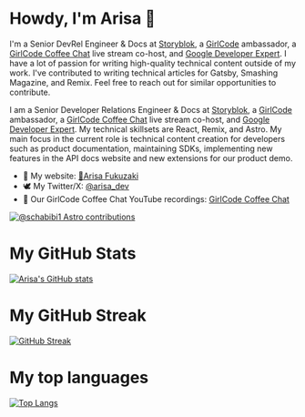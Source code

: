 # Howdy, I'm Arisa 👋

I'm a Senior DevRel Engineer & Docs at [Storyblok](https://www.storyblok.com/), a [GirlCode](https://www.girl-code.co.uk/) ambassador, a [GirlCode Coffee Chat](https://github.com/GirlCode-Coffee) live stream co-host, and [Google Developer Expert](https://twitter.com/GoogleDevExpert). I have a lot of passion for writing high-quality technical content outside of my work. I've contributed to writing technical articles for Gatsby, Smashing Magazine, and Remix. Feel free to reach out for similar opportunities to contribute.

I am a Senior Developer Relations Engineer & Docs at [Storyblok](https://www.storyblok.com/), a [GirlCode](https://www.girl-code.co.uk/) ambassador, a [GirlCode Coffee Chat](https://github.com/GirlCode-Coffee) live stream co-host, and [Google Developer Expert](https://twitter.com/GoogleDevExpert). My technical skillsets are React, Remix, and Astro. My main focus in the current role is technical content creation for developers such as product documentation, maintaining SDKs, implementing new features in the API docs website and new extensions for our product demo.


- 🌱 My website: [🥑Arisa Fukuzaki](https://bento.me/arisa-fukuzaki)
- 🕊 My Twitter/X: [@arisa_dev](https://twitter.com/arisa_dev)
- 👯 Our GirlCode Coffee Chat YouTube recordings: [GirlCode Coffee Chat](https://www.youtube.com/playlist?list=PLIpMd31xW20uikh-puAqqlyEJ77l624vo)

[![@schabibi1 Astro contributions](https://astro.badg.es/v1/contributor/schabibi1.svg)](https://astro.badg.es/v1/contributor/schabibi1/)

# My GitHub Stats
[![Arisa's GitHub stats](https://github-readme-stats.vercel.app/api?username=schabibi1)](https://github.com/schabibi1/github-readme-stats)

# My GitHub Streak
[![GitHub Streak](https://github-readme-streak-stats.herokuapp.com/?user=schabibi1)](https://git.io/streak-stats)

# My top languages
[![Top Langs](https://github-readme-stats.vercel.app/api/top-langs/?username=schabibi1)](https://github.com/schabibi1/github-readme-stats)

<!--
**schabibi1/schabibi1** is a ✨ _special_ ✨ repository because its `README.md` (this file) appears on your GitHub profile.

Here are some ideas to get you started:

- 🔭 I’m currently working on ...
- 🌱 I’m currently learning ...
- 👯 I’m looking to collaborate on ...
- 🤔 I’m looking for help with ...
- 💬 Ask me about ...
- 📫 How to reach me: ...
- 😄 Pronouns: ...
- ⚡ Fun fact: ...
-->
